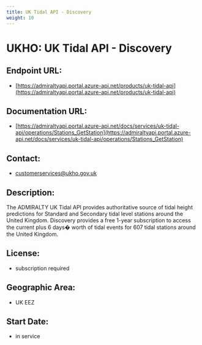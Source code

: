 ```yaml
---
title: UK Tidal API - Discovery
weight: 10
---
```


# UKHO: UK Tidal API - Discovery

## Endpoint URL:
 - [https://admiraltyapi.portal.azure-api.net/products/uk-tidal-api](https://admiraltyapi.portal.azure-api.net/products/uk-tidal-api)

## Documentation URL:
 - [https://admiraltyapi.portal.azure-api.net/docs/services/uk-tidal-api/operations/Stations_GetStation](https://admiraltyapi.portal.azure-api.net/docs/services/uk-tidal-api/operations/Stations_GetStation)

## Contact:
 - [customerservices@ukho.gov.uk](mailto:customerservices@ukho.gov.uk)

## Description:
The ADMIRALTY UK Tidal API provides authoritative source of tidal height predictions for Standard and Secondary tidal level stations around the United Kingdom. Discovery provides a free 1-year subscription to access the current plus 6 days� worth of tidal events for 607 tidal stations around the United Kingdom.

## License:
 - subscription required

## Geographic Area:
 - UK EEZ

## Start Date:
 - in service

